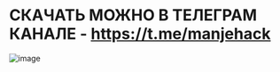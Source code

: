 # СКАЧАТЬ МОЖНО В ТЕЛЕГРАМ КАНАЛЕ - https://t.me/manjehack
![image](https://github.com/user-attachments/assets/b3e40da5-f3c8-46ea-84b5-869c0df86d28)
